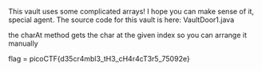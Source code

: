 This vault uses some complicated arrays! I hope you can make sense of it, special agent. The source code for this vault is here: VaultDoor1.java

the charAt method gets the char at the given index so you can arrange it manually

flag = picoCTF{d35cr4mbl3_tH3_cH4r4cT3r5_75092e}
